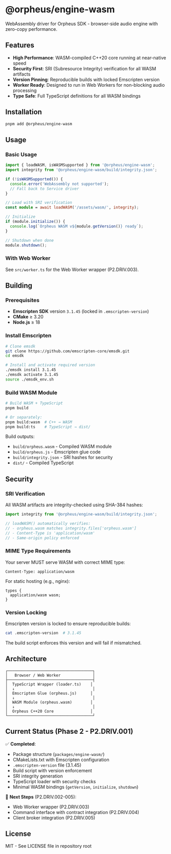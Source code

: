 # @orpheus/engine-wasm

WebAssembly driver for Orpheus SDK - browser-side audio engine with zero-copy performance.

## Features

- **High Performance**: WASM-compiled C++20 core running at near-native speed
- **Security First**: SRI (Subresource Integrity) verification for all WASM artifacts
- **Version Pinning**: Reproducible builds with locked Emscripten version
- **Worker Ready**: Designed to run in Web Workers for non-blocking audio processing
- **Type Safe**: Full TypeScript definitions for all WASM bindings

## Installation

```bash
pnpm add @orpheus/engine-wasm
```

## Usage

### Basic Usage

```typescript
import { loadWASM, isWASMSupported } from '@orpheus/engine-wasm';
import integrity from '@orpheus/engine-wasm/build/integrity.json';

if (!isWASMSupported()) {
  console.error('WebAssembly not supported');
  // Fall back to Service driver
}

// Load with SRI verification
const module = await loadWASM('/assets/wasm/', integrity);

// Initialize
if (module.initialize()) {
  console.log(`Orpheus WASM v${module.getVersion()} ready`);
}

// Shutdown when done
module.shutdown();
```

### With Web Worker

See `src/worker.ts` for the Web Worker wrapper (P2.DRIV.003).

## Building

### Prerequisites

- **Emscripten SDK** version `3.1.45` (locked in `.emscripten-version`)
- **CMake** ≥ 3.20
- **Node.js** ≥ 18

### Install Emscripten

```bash
# Clone emsdk
git clone https://github.com/emscripten-core/emsdk.git
cd emsdk

# Install and activate required version
./emsdk install 3.1.45
./emsdk activate 3.1.45
source ./emsdk_env.sh
```

### Build WASM Module

```bash
# Build WASM + TypeScript
pnpm build

# Or separately:
pnpm build:wasm  # C++ → WASM
pnpm build:ts    # TypeScript → dist/
```

Build outputs:
- `build/orpheus.wasm` - Compiled WASM module
- `build/orpheus.js` - Emscripten glue code
- `build/integrity.json` - SRI hashes for security
- `dist/` - Compiled TypeScript

## Security

### SRI Verification

All WASM artifacts are integrity-checked using SHA-384 hashes:

```typescript
import integrity from '@orpheus/engine-wasm/build/integrity.json';

// loadWASM() automatically verifies:
// - orpheus.wasm matches integrity.files['orpheus.wasm']
// - Content-Type is 'application/wasm'
// - Same-origin policy enforced
```

### MIME Type Requirements

Your server MUST serve WASM with correct MIME type:

```
Content-Type: application/wasm
```

For static hosting (e.g., nginx):
```nginx
types {
  application/wasm wasm;
}
```

### Version Locking

Emscripten version is locked to ensure reproducible builds:

```bash
cat .emscripten-version  # 3.1.45
```

The build script enforces this version and will fail if mismatched.

## Architecture

```
┌─────────────────────────────────────┐
│   Browser / Web Worker              │
├─────────────────────────────────────┤
│  TypeScript Wrapper (loader.ts)    │
│  ↓                                  │
│  Emscripten Glue (orpheus.js)      │
│  ↓                                  │
│  WASM Module (orpheus.wasm)        │
│  ↓                                  │
│  Orpheus C++20 Core                │
└─────────────────────────────────────┘
```

## Current Status (Phase 2 - P2.DRIV.001)

✅ **Completed**:
- Package structure (`packages/engine-wasm/`)
- CMakeLists.txt with Emscripten configuration
- `.emscripten-version` file (3.1.45)
- Build script with version enforcement
- SRI integrity generation
- TypeScript loader with security checks
- Minimal WASM bindings (`getVersion`, `initialize`, `shutdown`)

🚧 **Next Steps** (P2.DRIV.002-005):
- Web Worker wrapper (P2.DRIV.003)
- Command interface with contract integration (P2.DRIV.004)
- Client broker integration (P2.DRIV.005)

## License

MIT - See LICENSE file in repository root
